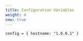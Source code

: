 ```yaml
---
title: Configuration Variables
weight: 4
new: true
---
```


```
config = { hostname: "1.0.0.1" }
```